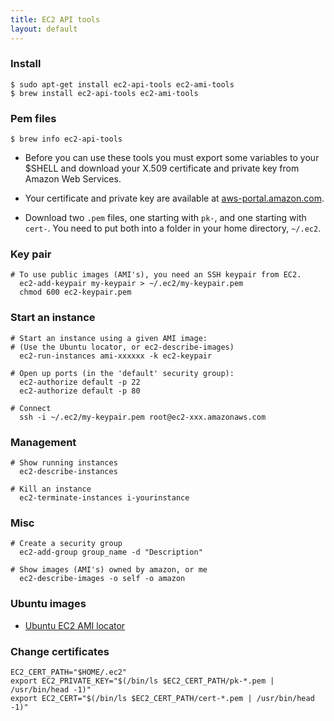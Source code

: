 ```yaml
---
title: EC2 API tools
layout: default
---
```


### Install

    $ sudo apt-get install ec2-api-tools ec2-ami-tools
    $ brew install ec2-api-tools ec2-ami-tools

### Pem files

    $ brew info ec2-api-tools

 * Before you can use these tools you must export some variables to your $SHELL
   and download your X.509 certificate and private key from Amazon Web Services.

 * Your certificate and private key are available at
   [aws-portal.amazon.com](http://aws-portal.amazon.com/gp/aws/developer/account/index.html?action=access-key).

 * Download two `.pem` files, one starting with `pk-`, and one starting with `cert-`.
   You need to put both into a folder in your home directory, `~/.ec2`.

### Key pair

    # To use public images (AMI's), you need an SSH keypair from EC2.
      ec2-add-keypair my-keypair > ~/.ec2/my-keypair.pem
      chmod 600 ec2-keypair.pem

### Start an instance

    # Start an instance using a given AMI image:
    # (Use the Ubuntu locator, or ec2-describe-images)
      ec2-run-instances ami-xxxxxx -k ec2-keypair

    # Open up ports (in the 'default' security group):
      ec2-authorize default -p 22
      ec2-authorize default -p 80

    # Connect
      ssh -i ~/.ec2/my-keypair.pem root@ec2-xxx.amazonaws.com

### Management

    # Show running instances
      ec2-describe-instances

    # Kill an instance
      ec2-terminate-instances i-yourinstance

### Misc

    # Create a security group
      ec2-add-group group_name -d "Description"

    # Show images (AMI's) owned by amazon, or me
      ec2-describe-images -o self -o amazon

### Ubuntu images

 * [Ubuntu EC2 AMI locator](http://cloud-images.ubuntu.com/locator/ec2/)

### Change certificates

    EC2_CERT_PATH="$HOME/.ec2"
    export EC2_PRIVATE_KEY="$(/bin/ls $EC2_CERT_PATH/pk-*.pem | /usr/bin/head -1)"
    export EC2_CERT="$(/bin/ls $EC2_CERT_PATH/cert-*.pem | /usr/bin/head -1)"
